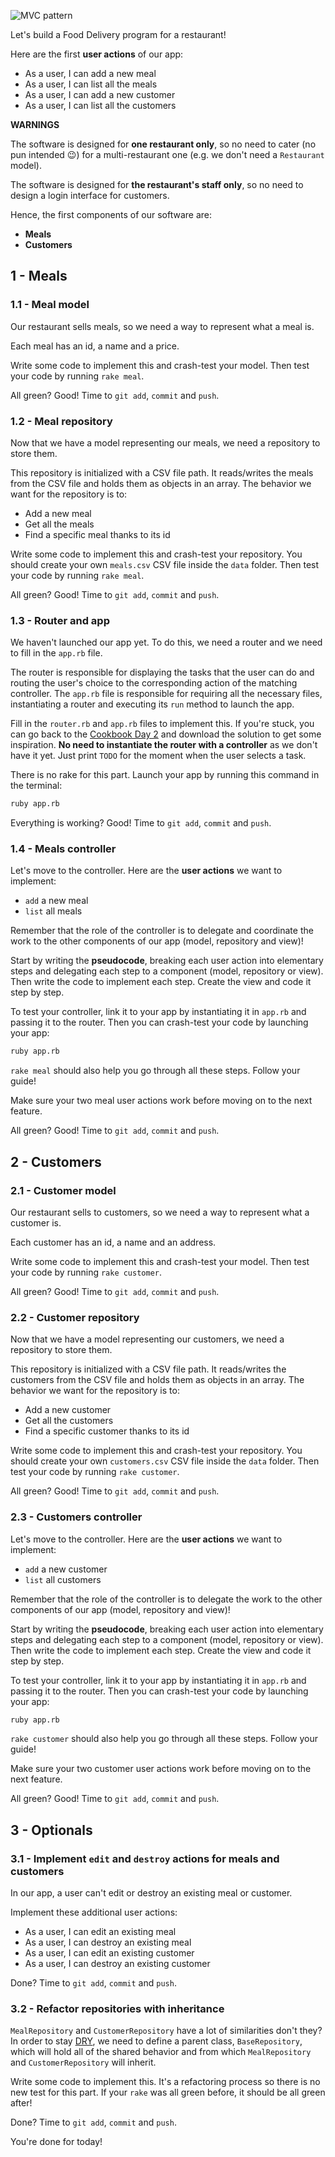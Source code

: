 ![MVC pattern](mvc.png)

Let's build a Food Delivery program for a restaurant!

Here are the first **user actions** of our app:
- As a user, I can add a new meal
- As a user, I can list all the meals
- As a user, I can add a new customer
- As a user, I can list all the customers

**WARNINGS**

The software is designed for **one restaurant only**, so no need to cater (no pun intended 😉) for a multi-restaurant one (e.g. we don't need a `Restaurant` model).

The software is designed for **the restaurant's staff only**, so no need to design a login interface for customers.

Hence, the first components of our software are:
- **Meals**
- **Customers**

## 1 - Meals

### 1.1 - Meal model

Our restaurant sells meals, so we need a way to represent what a meal is.

Each meal has an id, a name and a price.

Write some code to implement this and crash-test your model. Then test your code by running `rake meal`.

All green? Good! Time to `git add`, `commit` and `push`.

### 1.2 - Meal repository

Now that we have a model representing our meals, we need a repository to store them.

This repository is initialized with a CSV file path. It reads/writes the meals from the CSV file and holds them as objects in an array. The behavior we want for the repository is to:
- Add a new meal
- Get all the meals
- Find a specific meal thanks to its id

Write some code to implement this and crash-test your repository. You should create your own `meals.csv` CSV file inside the `data` folder. Then test your code by running `rake meal`.

All green? Good! Time to `git add`, `commit` and `push`.

### 1.3 - Router and app

We haven't launched our app yet. To do this, we need a router and we need to fill in the `app.rb` file.

The router is responsible for displaying the tasks that the user can do and routing the user's choice to the corresponding action of the matching controller. The `app.rb` file is responsible for requiring all the necessary files, instantiating a router and executing its `run` method to launch the app.

Fill in the `router.rb` and `app.rb` files to implement this. If you're stuck, you can go back to the [Cookbook Day 2](https://kitt.lewagon.com/camps/<user.batch_slug>/challenges?path=02-OOP%2F04-Cookbook-Day-Two%2F01-Cookbook-Advanced) and download the solution to get some inspiration. **No need to instantiate the router with a controller** as we don't have it yet. Just print `TODO` for the moment when the user selects a task.

There is no rake for this part. Launch your app by running this command in the terminal:

```bash
ruby app.rb
```

Everything is working? Good! Time to `git add`, `commit` and `push`.

### 1.4 - Meals controller

Let's move to the controller. Here are the **user actions** we want to implement:
- `add` a new meal
- `list` all meals

Remember that the role of the controller is to delegate and coordinate the work to the other components of our app (model, repository and view)!

Start by writing the **pseudocode**, breaking each user action into elementary steps and delegating each step to a component (model, repository or view). Then write the code to implement each step. Create the view and code it step by step.

To test your controller, link it to your app by instantiating it in `app.rb` and passing it to the router. Then you can crash-test your code by launching your app:

```bash
ruby app.rb
```

`rake meal` should also help you go through all these steps. Follow your guide!

Make sure your two meal user actions work before moving on to the next feature.

All green? Good! Time to `git add`, `commit` and `push`.

## 2 - Customers

### 2.1 - Customer model

Our restaurant sells to customers, so we need a way to represent what a customer is.

Each customer has an id, a name and an address.

Write some code to implement this and crash-test your model. Then test your code by running `rake customer`.

All green? Good! Time to `git add`, `commit` and `push`.

### 2.2 - Customer repository

Now that we have a model representing our customers, we need a repository to store them.

This repository is initialized with a CSV file path. It reads/writes the customers from the CSV file and holds them as objects in an array. The behavior we want for the repository is to:
- Add a new customer
- Get all the customers
- Find a specific customer thanks to its id

Write some code to implement this and crash-test your repository. You should create your own `customers.csv` CSV file inside the `data` folder. Then test your code by running `rake customer`.

All green? Good! Time to `git add`, `commit` and `push`.

### 2.3 - Customers controller

Let's move to the controller. Here are the **user actions** we want to implement:
- `add` a new customer
- `list` all customers

Remember that the role of the controller is to delegate the work to the other components of our app (model, repository and view)!

Start by writing the **pseudocode**, breaking each user action into elementary steps and delegating each step to a component (model, repository or view). Then write the code to implement each step. Create the view and code it step by step.

To test your controller, link it to your app by instantiating it in `app.rb` and passing it to the router. Then you can crash-test your code by launching your app:

```bash
ruby app.rb
```

`rake customer` should also help you go through all these steps. Follow your guide!

Make sure your two customer user actions work before moving on to the next feature.

All green? Good! Time to `git add`, `commit` and `push`.

## 3 - Optionals

### 3.1 - Implement `edit` and `destroy` actions for meals and customers

In our app, a user can't edit or destroy an existing meal or customer.

Implement these additional user actions:
- As a user, I can edit an existing meal
- As a user, I can destroy an existing meal
- As a user, I can edit an existing customer
- As a user, I can destroy an existing customer

Done? Time to `git add`, `commit` and `push`.

### 3.2 - Refactor repositories with inheritance

`MealRepository` and `CustomerRepository` have a lot of similarities don't they? In order to stay [DRY](https://en.wikipedia.org/wiki/Don%27t_repeat_yourself), we need to define a parent class, `BaseRepository`, which will hold all of the shared behavior and from which `MealRepository` and `CustomerRepository` will inherit.

Write some code to implement this. It's a refactoring process so there is no new test for this part. If your `rake` was all green before, it should be all green after!

Done? Time to `git add`, `commit` and `push`.

You're done for today!
